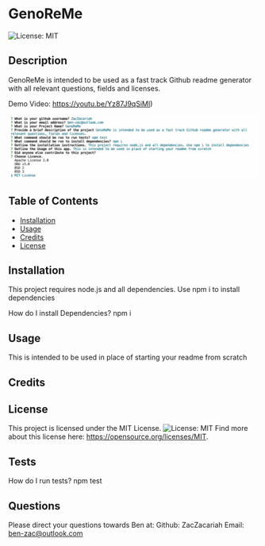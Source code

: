 
# GenoReMe
![License: MIT](https://img.shields.io/badge/License-MIT-yellow.svg)

## Description

GenoReMe is intended to be used as a fast track Github readme generator with all relevant questions, fields and licenses.

Demo Video: https://youtu.be/Yz87J9qSiMI)

![Screenshot](./assets/screenshot.png)


## Table of Contents 

- [Installation](#installation)
- [Usage](#usage)
- [Credits](#credits)
- [License](#license)

## Installation
This project requires node.js and all dependencies. Use npm i to install dependencies

How do I install Dependencies?
npm i

## Usage

This is intended to be used in place of starting your readme from scratch

## Credits




## License 

This project is licensed under the MIT License.
![License: MIT](https://img.shields.io/badge/License-MIT-yellow.svg)
Find more about this license here: https://opensource.org/licenses/MIT.

        

## Tests

How do I run tests?
npm test

## Questions

Please direct your questions towards Ben at:
Github: ZacZacariah
Email: ben-zac@outlook.com

    